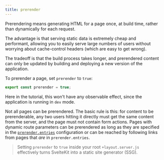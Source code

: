 ```yaml
---
title: prerender
---
```


Prerendering means generating HTML for a page once, at build time, rather than dynamically for each request.

The advantage is that serving static data is extremely cheap and performant, allowing you to easily serve large numbers of users without worrying about cache-control headers (which are easy to get wrong).

The tradeoff is that the build process takes longer, and prerendered content can only be updated by building and deploying a new version of the application.

To prerender a page, set `prerender` to `true`:

```js
export const prerender = true;
```

Here in the tutorial, this won't have any observable effect, since the application is running in `dev` mode.

Not all pages can be prerendered. The basic rule is this: for content to be prerenderable, any two users hitting it directly must get the same content from the server, and the page must not contain form actions. Pages with dynamic route parameters can be prerendered as long as they are specified in the [`prerender.entries`](https://kit.svelte.dev/docs/configuration#prerender) configuration or can be reached by following links from pages that _are_ in `prerender.entries`.

> Setting `prerender` to `true` inside your root `+layout.server.js` effectively turns SvelteKit into a static site generator (SSG).
